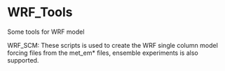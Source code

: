 # WRF_Tools

Some tools for WRF model

WRF_SCM: These scripts is used to create the WRF single column model forcing files from the met_em* files, ensemble experiments is also supported.
